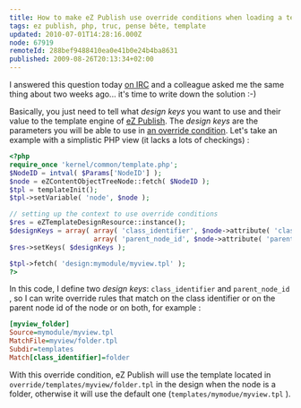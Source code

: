 ```yaml
---
title: How to make eZ Publish use override conditions when loading a template
tags: ez publish, php, truc, pense bête, template
updated: 2010-07-01T14:28:16.000Z
node: 67919
remoteId: 288bef9488410ea0e41b0e24b4ba8631
published: 2009-08-26T20:13:34+02:00
---
```


I answered this question today [on IRC](http://ez.no/developer/irc) and a colleague asked me the same thing about two weeks ago... it's time to write down the solution :-)


Basically, you just need to tell what *design keys* you want to use and their value to the template engine of [eZ Publish](/tag/ez+publish). The *design keys* are the parameters you will be able to use in [an override condition](http://ez.no/doc/ez_publish/technical_manual/4_0/templates/the_template_override_system). Let's take an example with a simplistic PHP view (it lacks a lots of checkings) :

``` php
<?php
require_once 'kernel/common/template.php';
$NodeID = intval( $Params['NodeID'] );
$node = eZContentObjectTreeNode::fetch( $NodeID );
$tpl = templateInit();
$tpl->setVariable( 'node', $node );

// setting up the context to use override conditions
$res = eZTemplateDesignResource::instance();
$designKeys = array( array( 'class_identifier', $node->attribute( 'class_identifier' )),
                     array( 'parent_node_id', $node->attribute( 'parent_node_id' )) );
$res->setKeys( $designKeys );

$tpl->fetch( 'design:mymodule/myview.tpl' );
?>

```


In this code, I define two *design keys*: <code>class_identifier</code>
 and <code>parent_node_id</code>
, so I can write override rules that match on the class identifier or on the parent node id of the node or on both, for example :

``` ini
[myview_folder]
Source=mymodule/myview.tpl
MatchFile=myview/folder.tpl
Subdir=templates
Match[class_identifier]=folder

```


With this override condition, eZ Publish will use the template located in <code>override/templates/myview/folder.tpl</code>
 in the design when the node is a folder, otherwise it will use the default one (<code>templates/mymodue/myview.tpl</code>
).

